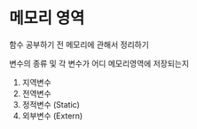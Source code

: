# 메모리 영역

함수 공부하기 전 메모리에 관해서 정리하기

변수의 종류 및 각 변수가 어디 메모리영역에 저장되는지
1. 지역변수
2. 전역변수
3. 정적변수 (Static)
4. 외부변수 (Extern)
